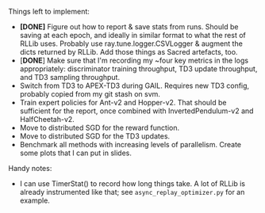 Things left to implement:

- **[DONE]** Figure out how to report & save stats from runs. Should be saving
  at each epoch, and ideally in similar format to what the rest of RLLib uses.
  Probably use ray.tune.logger.CSVLogger & augment the dicts returned by RLLib.
  Add those things as Sacred artefacts, too.
- [**DONE**] Make sure that I'm recording my ~four key metrics in the logs
  appropriately: discriminator training throughput, TD3 update throughput, and
  TD3 sampling throughput.
- Switch from TD3 to APEX-TD3 during GAIL. Requires new TD3 config, probably
  copied from my git stash on svm.
- Train expert policies for Ant-v2 and Hopper-v2. That should be sufficient for
  the report, once combined with InvertedPendulum-v2 and HalfCheetah-v2.
- Move to distributed SGD for the reward function.
- Move to distributed SGD for the TD3 updates.
- Benchmark all methods with increasing levels of parallelism. Create some plots
  that I can put in slides.


Handy notes:

- I can use TimerStat() to record how long things take. A lot of RLLib is
  already instrumented like that; see `async_replay_optimizer.py` for an
  example.

